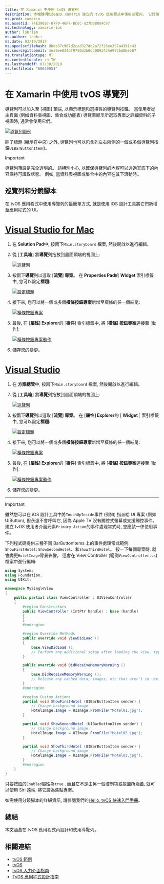 ```yaml
---
title: 在 Xamarin 中使用 tvOS 導覽列
description: 本檔說明如何在以 Xamarin 建立的 tvOS 應用程式中使用巡覽列。 它討論如何設定分鏡腳本中的導覽列, 以及回應這些按鈕的事件。
ms.prod: xamarin
ms.assetid: 74E396B7-87F0-46F7-BC6C-827DB8884C97
ms.technology: xamarin-ios
author: lobrien
ms.author: laobri
ms.date: 03/16/2017
ms.openlocfilehash: 8bde37c907d2cad327dd2a72f26ee357a4391c43
ms.sourcegitcommit: 3ea9ee034af9790d2b0dc0893435e997bd06e587
ms.translationtype: MT
ms.contentlocale: zh-TW
ms.lasthandoff: 07/30/2019
ms.locfileid: "68649051"
---
```

# <a name="working-with-tvos-navigation-bars-in-xamarin"></a>在 Xamarin 中使用 tvOS 導覽列

導覽列可以加入至 [視圖] 頂端, 以顯示標題和選擇性的導覽列按鈕。 當使用者從主頁面 (例如資料表視圖、集合或功能表) 導覽至顯示所選取專案之詳細資料的子視圖時, 通常會使用它們。

[![](navigation-bars-images/navbar01.png "導覽列範例")](navigation-bars-images/navbar01.png#lightbox)

除了標題 (顯示在中央) 之外, 導覽列也可以包含列左右兩側的一個或多個導覽列按鈕`UIBarButtonItem`()。

> [!IMPORTANT]
> 導覽列預設是完全透明的。 請特別小心, 以確保導覽列的內容可以透過其底下的內容保持可讀取狀態。 例如, 當資料表視圖或集合中的內容在其下滾動時。

<a name="Navigation-Bars-and-Storyboards" />

## <a name="navigation-bars-and-storyboards"></a>巡覽列和分鏡腳本

在 tvOS 應用程式中使用導覽列的最簡單方式, 就是使用 iOS 設計工具將它們新增至應用程式的 UI。

# <a name="visual-studio-for-mactabmacos"></a>[Visual Studio for Mac](#tab/macos)

1. 在  **Solution Pad**中, 按兩下`Main.storyboard` 檔案, 然後開啟以進行編輯。
1. 從 [**工具箱**] 將**導覽**列拖放到畫面頂端的視圖上: 

    [![](navigation-bars-images/navbar02.png "巡覽列")](navigation-bars-images/navbar02.png#lightbox)
1. 按兩下**導覽**列以選取 [**流覽] 專案**。 在  **Properties Pad**的  **Widget**  索引標籤中, 您可以設定**標題**: 

    [![](navigation-bars-images/navbar03.png "設定標題")](navigation-bars-images/navbar03.png#lightbox)
1. 接下來, 您可以將一個或多個**橫條按鈕專案**新增至橫條的任一個結尾: 

    [![](navigation-bars-images/navbar04.png "橫條按鈕專案")](navigation-bars-images/navbar04.png#lightbox)
1. 最後, 在 [**屬性] Explorer**的 [**事件**] 索引標籤中, 將 [**橫條] 按鈕專案**連接至 [動作]: 

    [![](navigation-bars-images/navbar05.png "橫條按鈕專案動作")](navigation-bars-images/navbar05.png#lightbox)
1. 儲存您的變更。


# <a name="visual-studiotabwindows"></a>[Visual Studio](#tab/windows)


1. 在 **方案總管**中, 按兩下`Main.storyboard` 檔案, 然後開啟以進行編輯。
1. 從 [**工具箱**] 將**導覽**列拖放到畫面頂端的視圖上: 

    [![](navigation-bars-images/navbar02-vs.png "巡覽列")](navigation-bars-images/navbar02-vs.png#lightbox)
1. 按兩下**導覽**列以選取 [**流覽] 專案**。 在 [**屬性] Explorer**的 [ **Widget** ] 索引標籤中, 您可以設定**標題**: 

    [![](navigation-bars-images/navbar03-vs.png "設定標題")](navigation-bars-images/navbar03-vs.png#lightbox)
1. 接下來, 您可以將一個或多個**橫條按鈕專案**新增至橫條的任一個結尾: 

    [![](navigation-bars-images/navbar04-vs.png "橫條按鈕專案")](navigation-bars-images/navbar04-vs.png#lightbox)
1. 最後, 在 [**屬性] Explorer**的 [**事件**] 索引標籤中, 將 [**橫條] 按鈕專案**連接至 [動作]: 

    [![](navigation-bars-images/navbar05-vs.png "橫條按鈕專案動作")](navigation-bars-images/navbar05-vs.png#lightbox)
1. 儲存您的變更。


-----

> [!IMPORTANT]
> 雖然您可以在 iOS 設計工具中將`TouchUpInside`事件 (例如) 指派給 UI 專案 (例如 UIButton), 但永遠不會呼叫它, 因為 Apple TV 沒有觸控式螢幕或支援觸控事件。 建立 tvOS 使用者介面元素`Primary Action`的事件處理常式時, 您應該一律使用事件。

下列程式碼提供三種不同 BarButtonItems 上的事件處理常式範例`ShowFirstHotel`: `ShowSecondHotel`、和`ShowThirdHotel`。 按一下每個專案時, 就會變更`HotelImage`背景影像。 這會在 View Controller (範例`ViewController.cs`) 檔案中進行編輯:

```csharp
using System;
using Foundation;
using UIKit;

namespace MySingleView
{
    public partial class ViewController : UIViewController
    {
        #region Constructors
        public ViewController (IntPtr handle) : base (handle)
        {
        }
        #endregion

        #region Override Methods
        public override void ViewDidLoad ()
        {
            base.ViewDidLoad ();
            // Perform any additional setup after loading the view, typically from a nib.
        }

        public override void DidReceiveMemoryWarning ()
        {
            base.DidReceiveMemoryWarning ();
            // Release any cached data, images, etc that aren't in use.
        }
        #endregion

        #region Custom Actions
        partial void ShowFirstHotel (UIBarButtonItem sender) {
            // Change background image
            HotelImage.Image = UIImage.FromFile("Motel01.jpg");
        }

        partial void ShowSecondHotel (UIBarButtonItem sender) {
            // Change background image
            HotelImage.Image = UIImage.FromFile("Motel02.jpg");
        }

        partial void ShowThirdHotel (UIBarButtonItem sender) {
            // Change background image
            HotelImage.Image = UIImage.FromFile("Motel03.jpg");
        }
        #endregion
    }
}
```

只要按鈕的`Enabled`屬性為`true` , 而且它不是由另一個控制項或視圖所涵蓋, 就可以使用 Siri 遠端, 將它設為焦點專案。

如需使用分鏡腳本的詳細資訊, 請參閱我們的[Hello, tvOS 快速入門手冊](~/ios/tvos/get-started/hello-tvos.md)。 

<a name="Summary" />

## <a name="summary"></a>總結

本文涵蓋在 tvOS 應用程式內設計和使用導覽列。



## <a name="related-links"></a>相關連結

- [tvOS 範例](https://docs.microsoft.com/samples/browse/?products=xamarin&term=Xamarin.iOS+tvOS)
- [tvOS](https://developer.apple.com/tvos/)
- [tvOS 人力介面指南](https://developer.apple.com/tvos/human-interface-guidelines/)
- [TvOS 應用程式設計指南](https://developer.apple.com/library/prerelease/tvos/documentation/General/Conceptual/AppleTV_PG/)
